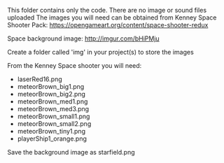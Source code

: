 This folder contains only the code. There are no image or sound files uploaded
The images you will need can be obtained from
Kenney Space Shooter Pack: https://opengameart.org/content/space-shooter-redux

Space background image: http://imgur.com/bHiPMju

Create a folder called 'img' in your project(s) to store the images

From the Kenney Space shooter you will need:
- laserRed16.png
- meteorBrown_big1.png
- meteorBrown_big2.png
- meteorBrown_med1.png
- meteorBrown_med3.png
- meteorBrown_small1.png
- meteorBrown_small2.png
- meteorBrown_tiny1.png
- playerShip1_orange.png

Save the background image as starfield.png
